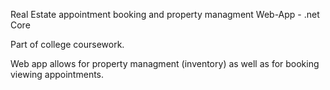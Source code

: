 Real Estate appointment booking and property managment Web-App - .net Core

Part of college coursework.

Web app allows for property managment (inventory) as well as for booking viewing appointments. 

